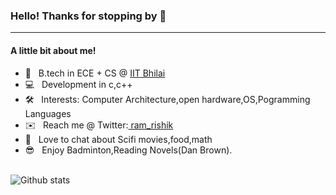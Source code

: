 
### Hello! Thanks for stopping by 👋
___
#### A little bit about me!

- 🏫  &nbsp; B.tech in ECE + CS @ <a href="https://www.iitbhilai.ac.in/">IIT Bhilai</a>
- 💻  &nbsp; Development in c,c++
- 🛠  &nbsp; Interests: Computer Architecture,open hardware,OS,Pogramming Languages
- ✉️   &nbsp; Reach me @ Twitter:<a href=" https://twitter.com/ram_rishik"> ram_rishik</a>
- 💬  &nbsp; Love to chat about Scifi movies,food,math 
- 😎  &nbsp; Enjoy Badminton,Reading Novels(Dan Brown).
<br></br>
<p align='left'>
  <img align="left" src="https://github-readme-stats.vercel.app/api?username=markram1729&&show_icons=true&title_color=fff&icon_color=79ff97&text_color=efefef&bg_color=24292e" alt="Github stats" title="Github Stats">
</p>


<!--
 its `README.md` (this file) appears on your GitHub profile.

Here are some ideas to get you started:

- 🔭 I’m currently working on ...
- 🌱 I’m currently learning ...
- 👯 I’m looking to collaborate on ...
- 🤔 I’m looking for help with ...
- 💬 Ask me about ...
- 📫 How to reach me: ...
- 😄 Pronouns: ...
- ⚡ Fun fact: ...
-->
